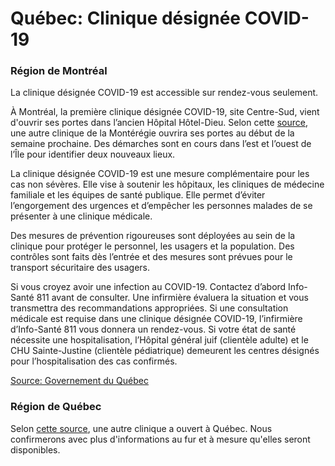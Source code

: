 # Québec: Clinique désignée COVID-19

### Région de Montréal

La clinique désignée COVID-19 est accessible sur rendez-vous seulement.

À Montréal, la première clinique désignée COVID-19, site Centre-Sud, vient d'ouvrir ses portes dans l’ancien Hôpital Hôtel-Dieu. Selon cette [source](https://globalnews.ca/news/6654510/quebec-coronavirus-clinics-how-they-work/), une autre clinique de la Montérégie ouvrira ses portes au début de la semaine prochaine. Des démarches sont en cours dans l’est et l’ouest de l’Île pour identifier deux nouveaux lieux.

La clinique désignée COVID-19 est une mesure complémentaire pour les cas non sévères. Elle vise à soutenir les hôpitaux, les cliniques de médecine familiale et les équipes de santé publique. Elle permet d’éviter l’engorgement des urgences et d’empêcher les personnes malades de se présenter à une clinique médicale.

Des mesures de prévention rigoureuses sont déployées au sein de la clinique pour protéger le personnel, les usagers et la population. Des contrôles sont faits dès l’entrée et des mesures sont prévues pour le transport sécuritaire des usagers.

Si vous croyez avoir une infection au COVID-19. Contactez d’abord Info-Santé 811 avant de consulter. Une infirmière évaluera la situation et vous transmettra des recommandations appropriées. Si une consultation médicale est requise dans une clinique désignée COVID-19, l’infirmière d’Info-Santé 811 vous donnera un rendez-vous. Si votre état de santé nécessite une hospitalisation, l’Hôpital général juif (clientèle adulte) et le CHU Sainte-Justine (clientèle pédiatrique) demeurent les centres désignés pour l’hospitalisation des cas confirmés.

[Source: Governement du Québec](https://santemontreal.qc.ca/en/public/coronavirus-covid-19/#c35268)

### Région de Québec

Selon [cette source](https://globalnews.ca/news/6654510/quebec-coronavirus-clinics-how-they-work/), une autre clinique a ouvert à Québec. Nous confirmerons avec plus d'informations au fur et à mesure qu'elles seront disponibles.
